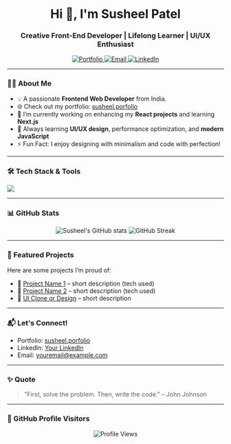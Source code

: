<h1 align="center">Hi 👋, I'm Susheel Patel</h1>
<h3 align="center">Creative Front-End Developer | Lifelong Learner | UI/UX Enthusiast</h3>

<p align="center">
  <a href="https://webpagesbypatel.github.io/susheel.porfolio/" target="_blank">
    <img src="https://img.shields.io/badge/Portfolio-blue?style=for-the-badge&logo=github" alt="Portfolio">
  </a>
  <a href="mailto:youremail@example.com">
    <img src="https://img.shields.io/badge/Email-D14836?style=for-the-badge&logo=gmail&logoColor=white" alt="Email">
  </a>
  <a href="https://www.linkedin.com/in/your-linkedin/" target="_blank">
    <img src="https://img.shields.io/badge/LinkedIn-0077B5?style=for-the-badge&logo=linkedin&logoColor=white" alt="LinkedIn">
  </a>
</p>

---

### 👨‍💻 About Me

- 💡 A passionate **Frontend Web Developer** from India.
- 🌐 Check out my portfolio: [susheel.porfolio](https://webpagesbypatel.github.io/susheel.porfolio/)
- 🔭 I’m currently working on enhancing my **React projects** and learning **Next.js**
- 🧠 Always learning **UI/UX design**, performance optimization, and **modern JavaScript**
- ⚡ Fun Fact: I enjoy designing with minimalism and code with perfection!

---

### 🛠️ Tech Stack & Tools

<p align="left">
  <img src="https://skillicons.dev/icons?i=html,css,js,react,tailwind,bootstrap,figma,git,github,vscode" />
</p>

---

### 📊 GitHub Stats

<p align="center">
  <img src="https://github-readme-stats.vercel.app/api?username=your-github-username&show_icons=true&theme=radical" alt="Susheel's GitHub stats" />
  <img src="https://github-readme-streak-stats.herokuapp.com/?user=your-github-username&theme=radical" alt="GitHub Streak" />
</p>

---

### 🚀 Featured Projects

Here are some projects I’m proud of:

- 💼 [Project Name 1](#) – short description (tech used)
- 📱 [Project Name 2](#) – short description (tech used)
- 🎨 [UI Clone or Design](#) – short description

---

### 📬 Let's Connect!

- Portfolio: [susheel.porfolio](https://webpagesbypatel.github.io/susheel.porfolio/)
- LinkedIn: [Your LinkedIn](https://linkedin.com/in/your-linkedin/)
- Email: youremail@example.com

---

### ✨ Quote

> "First, solve the problem. Then, write the code." – John Johnson

---

### 🧠 GitHub Profile Visitors

<p align="center">
  <img src="https://komarev.com/ghpvc/?username=your-github-username&label=Profile%20views&color=0e75b6&style=flat" alt="Profile Views" />
</p>
